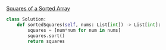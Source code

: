 [Squares of a Sorted Array](https://leetcode.com/explore/learn/card/fun-with-arrays/521/introduction/3240/)

```python
class Solution:
    def sortedSquares(self, nums: List[int]) -> List[int]:
        squares = [num*num for num in nums]
        squares.sort()
        return squares

```
